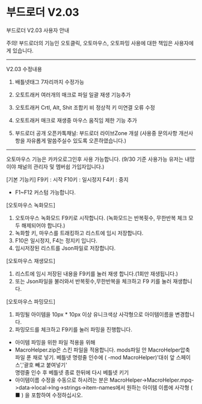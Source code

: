 # 부드로더 V2.03
부드로더 V2.03 사용자 안내

주의! 부드로더의 기능인 오토클릭, 오토마우스, 오토파밍 사용에 대한 책임은 사용자에게 있습니다.

---------------------------------------------------------------------------------------
V2.03 수정내용
1. 배틀넷태그 7자리까지 수정가능
2. 오토트래커 여러개의 매크로 파일 일괄 재생 기능추가
3. 오토트래커 Crtl, Alt, Shit 조합키 비 정상적 키 미연결 오류 수정
4. 오토트래커 매크로 재생중 마우스 움직임 제한 기능 추가

5. 부드로더 공개 오픈카톡채널: 부드로더 라이브Zone 개설
(사용중 문의사항 개선사항을 자유롭게 말씀주실수 있도록 오픈하였습니다.)
----------------------------------------------------------------------------------------


오토마우스 기능은 카카오로그인후 사용 가능합니다.
(9/30 기준 사용가능 유저는 내맘이야 채널의 관리자 및 멤버쉽 가입자입니다.)

[기본 기능키]
F9키  : 시작
F10키 : 일시정지
F4키  : 중지
* F1~F12 커스텀 가능합니다.

[오토마우스 녹화모드]
1. 오토마우스 녹화모드 F9키로 시작합니다.
   (녹화모드는 반복횟수, 무한반복 체크 모두 해제되어야 합니다.)
2. 녹화할 키, 마우스를 트래킹하고 리스트에 임시 저장합니다.
3. F10은 일시정지, F4는 정지키 입니다.
4. 임시저장된 리스트를 Json파일로 저장합니다.

[오토마우스 재생모드]
1. 리스트에 임시 저장된 내용을 F9키를 눌러 재생 합니다.(1회만 재생됩니다.)
2. 또는 Json파일을 불러와서 반복횟수,무한반복을 체크하고 F9 키를 눌러 재생합니다.

[오토마우스 파밍모드]
1. 파밍될 아이템을 10px * 10px 이상 유니크색상 사각형으로 아이템이름을 변경합니다.
2. 파밍모드를 체크하고 F9키를 눌러 파밍을 진행합니다.
* 아이템 파밍을 위한 파일 적용을 위해
* MacroHelper.zip은 스킨 파일을 적용합니다.
  mods파일 안 MacroHelper압축 파일 푼 채로 넣기.
  베틀넷 명령줄 인수에 ( -mod MacroHelper)'대쉬 앞 스페이스','괄호 빼고 붙여넣기'  
  명령줄 인수 후 베틀넷 종료 한뒤에 다시 베틀넷 키기
* 아이템이름 수정을 수동으로 하시려는 분은 MacroHelper->MacroHelper.mpq->data->local->lng->strings->item-names에서 원하는 아이템 이름에 사각형 ( ■ ) 을 포함하여 수정하십시오.
